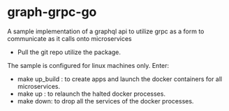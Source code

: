 # graph-grpc-go
A sample implementation of a graphql api to utilize grpc as a form to communicate as it calls onto microservices

- Pull the git repo utilize the package.

The sample is configured for linux machines only. Enter: 
- make up_build : to create apps and launch the docker containers for all microservices.
- make up : to relaunch the halted docker processes.
- make down: to drop all the services of the docker processes.
